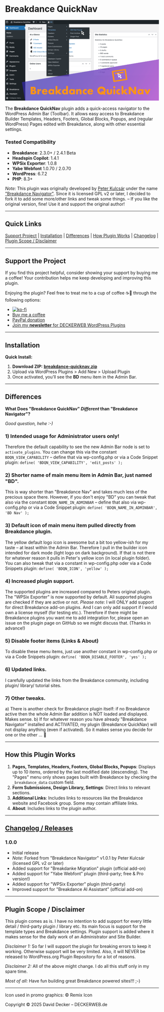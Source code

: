 # Breakdance QuickNav

![Breakdance QuickNav plugin in action](https://raw.githubusercontent.com/deckerweb/breakdance-quicknav/master/assets-github/breakdance-quicknav-screenshot.png)

The **Breakdance QuickNav** plugin adds a quick-access navigator to the WordPress Admin Bar (Toolbar). It allows easy access to Breakdance Builder Templates, Headers, Footers, Global Blocks, Popups, and (regular WordPress) Pages edited with Breakdance, along with other essential settings.

### Tested Compatibility
- **Breakdance**: 2.3.0+ / 2.4.1 Beta
- **Headspin Copilot**: 1.4.1
- **WPSix Exporter**: 1.0.8
- **Yabe Webfont** 1.0.70 / 2.0.70
- **WordPress**: 6.7.2
- **PHP**: 8.3+

_Note:_ This plugin was originally developed by [Peter Kulcsár](https://github.com/beamkiller) under the name ["Breakdance Navigator"](https://github.com/beamkiller/breakdance-navigator). Since it is licensed GPL v2 or later, I decided to fork it to add some more/other links and tweak some things. – If you like the original version, fine! Use it and support the original author!

---

## Quick Links

[Support Project](#support-the-project) | [Installation](#installation) | [Differences](#differences) | [How Plugin Works](#how-this-plugin-works) | [Changelog](#changelog--releases) | [Plugin Scope / Disclaimer](#plugin-scope--disclaimer)

---

## Support the Project

If you find this project helpful, consider showing your support by buying me a coffee! Your contribution helps me keep developing and improving this plugin.

Enjoying the plugin? Feel free to treat me to a cup of coffee ☕🙂 through the following options:

- [![ko-fi](https://ko-fi.com/img/githubbutton_sm.svg)](https://ko-fi.com/W7W81BNTZE)
- [Buy me a coffee](https://buymeacoffee.com/daveshine)
- [PayPal donation](https://paypal.me/deckerweb)
- [Join my **newsletter** for DECKERWEB WordPress Plugins](https://eepurl.com/gbAUUn)

---

## Installation

**Quick Install:**
1. **Download ZIP:** [**breakdance-quicknav.zip**](https://github.com/deckerweb/breakdance-quicknav/releases/latest/download/breakdance-quicknav.zip)
2. Upload via WordPress Plugins > Add New > Upload Plugin
3. Once activated, you’ll see the **BD** menu item in the Admin Bar.

---

## Differences

**What Does "Breakdance QuickNav" _Different_ than "Breakdance Navigator"?**

_Good question, hehe :-)_

### 1) Intended usage for Administrator users only!
Therefore the default capability to see the new Admin Bar node is set to `activate_plugins`. You can change this via the constant `BDQN_VIEW_CAPABILITY` – define that via wp-config.php or via a Code Snippet plugin: `define( 'BDQN_VIEW_CAPABILITY', 'edit_posts' );`

### 2) Shorter name of main menu item in Admin Bar, just named "BD".
This is way shorter than "Breakdance Nav" and takes much less of the precious space there. However, if you don't enjoy "BD" you can tweak that also via the constant `BDQN_NAME_IN_ADMINBAR` – define that also via wp-config.php or via a Code Snippet plugin: `define( 'BDQN_NAME_IN_ADMINBAR', 'BD Nav' );`

### 3) Default icon of main menu item pulled directly from Breakdance plugin.
The yellow default logo icon is awesome but a bit too yellow-ish for my taste – at least within the Admin Bar. Therefore I pull in the builder icon intended for dark mode (light logo on dark background). If that is not there for whatever reason it pulls in Peter's yellow icon (in local plugin folder). You can also tweak that via a constant in wp-config.php oder via a Code Snippets plugin: `define( 'BDQN_ICON', 'yellow' );`

### 4) Increased plugin support.
The supported plugins are increased compared to Peters original plugin. The "WPSix Exporter" is now supported by default. All supported plugins are checked if they are active or not.
_Please note:_ I will ONLY add support for direct Breakdance add-on plugins. And I can only add support if I would own a license myself (for testing etc.). Therefore if there might be Breakdance plugins you want me to add integration for, please open an issue on the plugin page on GitHub so we might discuss that. (Thanks in advance!)

### 5) Disable footer items (Links & About)
To disable these menu items, just use another constant in wp-config.php or via a Code Snippets plugin: `define( 'BDQN_DISABLE_FOOTER', 'yes' );`

### 6) Updated links.
I carefully updated the links from the Breakdance community, including plugin/ library/ tutorial sites.

### 7) Other tweaks.
a) There is another check for Breakdance plugin itself: if no Breakdance active then the whole Admin Bar addition is NOT loaded and displayed. Makes sense.
b) If for whatever reason you have already "Breakdance Navigator" installed and ACTIVATED, my plugin (Breakdance QuickNav) will not display anything (even if activated). So it makes sense you decide for one or the other ... 🙂

---

## How this Plugin Works

1. **Pages, Templates, Headers, Footers, Global Blocks, Popups**: Displays up to 10 items, ordered by the last modified date (descending). The "Pages" menu only shows pages built with Breakdance by checking the `_breakdance_data` custom field.
2. **Form Submissions, Design Library, Settings**: Direct links to relevant sections.
3. **Additional Links**: Includes links to resources like the Breakdance website and Facebook group. Some may contain affiliate links.
4. **About**: Includes links to the plugin author.

---

## [Changelog / Releases](https://github.com/deckerweb/breakdance-quicknav/releases)

### 1.0.0
- Initial release
- _Note:_ Forked from "Breakdance Navigator" v1.0.1 by Peter Kulcsár (licensed GPL v2 or later)
- Added support for "Breakdanke Migration" plugin (official add-on)
- Added support for "Yabe Webfont" plugin (third-party; free & Pro version!)
- Added support for "WPSix Exporter" plugin (third-party)
- Improved support for "Breakdance AI Assistant" (official add-on)

---

## Plugin Scope / Disclaimer

This plugin comes as is. I have no intention to add support for every little detail / third-party plugin / library etc. Its main focus is support for the template types and Breakdance settings. Plugin support is added where it makes sense for the daily work of an Administrator and Site Builder.

_Disclaimer 1:_ So far I will support the plugin for breaking errors to keep it working. Otherwise support will be very limited. Also, it will NEVER be released to WordPress.org Plugin Repository for a lot of reasons.

_Disclaimer 2:_ All of the above might change. I do all this stuff only in my spare time.

_Most of all:_ Have fun building great Breakdance powered sites!!! ;-)

---

Icon used in promo graphics: © Remix Icon

Copyright © 2025 David Decker – DECKERWEB.de